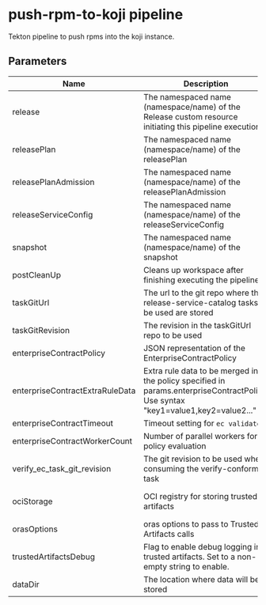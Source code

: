 # push-rpm-to-koji pipeline

Tekton pipeline to push rpms into the koji instance.

## Parameters

| Name                            | Description                                                                                                                        | Optional | Default value                                             |
|---------------------------------|------------------------------------------------------------------------------------------------------------------------------------|----------|-----------------------------------------------------------|
| release                         | The namespaced name (namespace/name) of the Release custom resource initiating this pipeline execution                             | No       | -                                                         |
| releasePlan                     | The namespaced name (namespace/name) of the releasePlan                                                                            | No       | -                                                         |
| releasePlanAdmission            | The namespaced name (namespace/name) of the releasePlanAdmission                                                                   | No       | -                                                         |
| releaseServiceConfig            | The namespaced name (namespace/name) of the releaseServiceConfig                                                                   | No       | -                                                         |
| snapshot                        | The namespaced name (namespace/name) of the snapshot                                                                               | No       | -                                                         |
| postCleanUp                     | Cleans up workspace after finishing executing the pipeline                                                                         | Yes      | true                                                      |
| taskGitUrl                      | The url to the git repo where the release-service-catalog tasks to be used are stored                                              | Yes      | https://github.com/konflux-ci/release-service-catalog.git |
| taskGitRevision                 | The revision in the taskGitUrl repo to be used                                                                                     | No       | -                                                         |
| enterpriseContractPolicy        | JSON representation of the EnterpriseContractPolicy                                                                                | Yes      | brew-rhel-sst-prod                                        |
| enterpriseContractExtraRuleData | Extra rule data to be merged into the policy specified in params.enterpriseContractPolicy. Use syntax "key1=value1,key2=value2..." | Yes      | pipeline_intention=release                                |
| enterpriseContractTimeout       | Timeout setting for `ec validate`                                                                                                  | Yes      | 8h0m0s                                                    |
| enterpriseContractWorkerCount   | Number of parallel workers for policy evaluation                                                                                   | Yes      | 4                                                         |
| verify_ec_task_git_revision     | The git revision to be used when consuming the verify-conforma task                                                                | No       | -                                                         |
| ociStorage                      | OCI registry for storing trusted artifacts                                                                                         | Yes      | quay.io/konflux-ci/release-service-trusted-artifacts     |
| orasOptions                     | oras options to pass to Trusted Artifacts calls                                                                                   | Yes      | ""                                                        |
| trustedArtifactsDebug          | Flag to enable debug logging in trusted artifacts. Set to a non-empty string to enable.                                          | Yes      | ""                                                        |
| dataDir                         | The location where data will be stored                                                                                            | Yes      | /var/workdir/release                                      |

